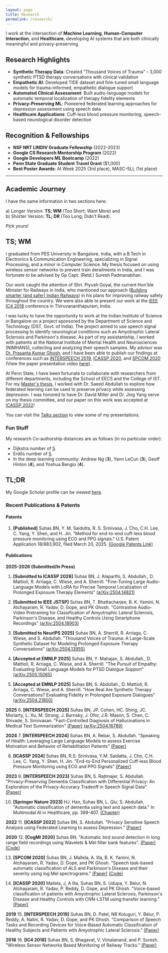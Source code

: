 ```yaml
---
layout: page
title: Research
permalink: /research/
---
```


I work at the intersection of **Machine Learning**, **Human-Computer Interaction**, and **Healthcare**, developing AI systems that are both clinically meaningful and privacy-preserving.

## Research Highlights

- **Synthetic Therapy Data**: Created "Thousand Voices of Trauma" - 3,000 synthetic PTSD therapy conversations with clinical validation
- **Empathetic AI**: Developed TIDE dataset and fine-tuned small language models for trauma-informed, empathetic dialogue support  
- **Automated Clinical Assessment**: Built audio-language models for automatic temporal localization of therapy fidelity elements
- **Privacy-Preserving ML**: Pioneered federated learning approaches for depression assessment using speech data
- **Healthcare Applications**: Cuff-less blood pressure monitoring, speech-based neurological disorder detection

## Recognition & Fellowships

- **NSF NRT LINDIV Graduate Fellowship** (2022-2023)
- **Google CS Research Mentorship Program** (2022) 
- **Google Developers ML Bootcamp** (2022)
- **Penn State Graduate Student Travel Grant** ($1,000)
- **Best Poster Awards**: AI Week 2025 (3rd place), MASC-SLL (1st place)

---

## Academic Journey

I have the same information in two sections here:

a) Longer Version: **TS; WM** (Too Short; Want More) and  
b) Shorter Version: **TL; DR** (Too Long; Didn't Read).

Pick yours!

## TS; WM

I graduated from PES University in Bangalore, India, with a B.Tech in Electronics & Communication Engineering, specializing in Signal Processing, and a minor in Computer Science. My thesis focused on using wireless sensor networks to prevent train derailments in India, and I was fortunate to be advised by Gp Capt. (Retd.) Suresh Padmanabhan.

Our work caught the attention of Shri. Piyush Goyal, the current Hon'ble Minister for Railways in India, who mentioned our approach ([Building smarter (and safer) Indian Railways](https://www.financialexpress.com/infrastructure/railways/building-a-smarter-indian-railways-piyush-goyal-highlights-7-projects-that-will-transform-rail-network/1297063/)) in his plans for improving railway safety throughout the country. We were also able to present our work at the [IEEE IC4 2018](https://doi.org/10.1109/CETIC4.2018.8531029) conference in Thiruvananthapuram, India.

I was lucky to have the opportunity to work at the Indian Institute of Science in Bangalore on a project sponsored by the Department of Science and Technology (DST, Govt. of India). The project aimed to use speech signal processing to identify neurological conditions such as Amyotrophic Lateral Sclerosis and Parkinson's disease. As part of my assistantship, I worked with patients at the National Institute of Mental Health and Neurosciences (NIMHANS), collecting and analyzing their speech samples. My advisor was [Dr. Prasanta Kumar Ghosh](https://ee.iisc.ac.in/prasanta-kumar-ghosh/), and I have been able to publish our findings at conferences such as [INTERSPEECH 2019](https://www.isca-speech.org/archive/Interspeech_2019/abstracts/1285.html), [ICASSP 2020](https://doi.org/10.1109/ICASSP40776.2020.9053682), and [SPCOM 2020](https://doi.org/10.1109/SPCOM50965.2020.9179503) (View the paper presentation video [here](https://drive.google.com/file/d/1v94UzLJoqQb-5WJRyxcWXZegIgHAcohf/view?usp=sharing)).

At Penn State, I have been fortunate to collaborate with researchers from different departments, including the School of EECS and the College of IST. For my [Master's thesis](https://etda.libraries.psu.edu/files/final_submissions/23854), I worked with Dr. Saeed Abdullah to explore how federated learning can be used to preserve privacy while assessing depression. I was honored to have Dr. David Miller and Dr. Jing Yang serve on my thesis committee, and our paper on this work was accepted at [ICASSP 2022](https://doi.org/10.1109/ICASSP43922.2022.9746827)!

You can visit the [Talks section](/talks/) to view some of my presentations.

### Fun Stuff

My research Co-authorship distances are as follows (in no particular order):

- Dijkstra number of [5](https://www.csauthors.net/distance/suhas-bn/edsger-w-dijkstra).
- Erdős number of [5](https://www.csauthors.net/distance/suhas-bn/paul-erdos).
- In the deep learning community: Andrew Ng (**3**), Yann LeCun (**3**), Geoff Hinton (**4**), and Yoshua Bengio (**4**).

## TL;DR

My Google Scholar profile can be viewed [here](https://scholar.google.com/citations?user=EOJDCfMAAAAJ&hl=en).

### Recent Publications & Patents

#### Patents
1. **[Published]** Suhas BN, Y. M. Saidutta, R. S. Srinivasa, J. Cho, C.H. Lee, C. Yang, Y. Shen, and H. Jin. "Method for end-to-end cuff-less blood pressure monitoring using ECG and PPG signals." U.S. Patent Application 18/883,902, filed March 20, 2025. [(Google Patents Link)](https://patents.google.com/)

#### Publications

**2025-2026 (Submitted/In Press)**
1. **[Submitted to ICASSP 2026]** Suhas BN, J. Alaparthi, S. Abdullah., D. Mattioli, R. Arriaga, C. Wiese, and A. Sherrill. "Fine-Tuning Large Audio-Language Models with LoRA for Precise Temporal Localization of Prolonged Exposure Therapy Elements" [(arXiv:2504.14821)](https://arxiv.org/abs/2504.14821)

2. **[Submitted to IEEE JSTSP]** Suhas BN, T. Bhattacharjee, B. K. Yamini, N. Atchayaram, R. Yadav, D. Gope, and PK Ghosh. "Contrastive Audio-Video Pretraining for Classification of Amyotrophic Lateral Sclerosis, Parkinson's Disease, and Healthy Controls Using Smartphone Recordings" [(arXiv:2504.18903)](https://arxiv.org/abs/2504.18903)

3. **[Submitted to NeurIPS 2025]** Suhas BN, A. Sherrill, R. Arriaga, C. Wiese, and S. Abdullah. "Thousand Voices of Trauma: A Large-Scale Synthetic Dataset for Modeling Prolonged Exposure Therapy Conversations" [(arXiv:2504.13955)](https://arxiv.org/abs/2504.13955)

4. **[Accepted at EMNLP 2025]** Suhas BN, Y. Mahajan, S. Abdullah., D. Mattioli, R. Arriaga, C. Wiese, and A. Sherrill. "The Pursuit of Empathy: Evaluating Small Language Models for PTSD Dialogue Support" [(arXiv:2505.15065)](https://arxiv.org/abs/2505.15065)

5. **[Accepted at EMNLP 2025]** Suhas BN, S. Abdullah., D. Mattioli, R. Arriaga, C. Wiese, and A. Sherrill. "How Real Are Synthetic Therapy Conversations? Evaluating Fidelity in Prolonged Exposure Dialogues" [(arXiv:2504.21800)](https://arxiv.org/abs/2504.21800)

**2025**
6. **[INTERSPEECH 2025]** Suhas BN, JP. Cohen, HC. Shing, JC. Moriarty, L. Xu, M. Strong, J. Burnsky, J. Ofor, J.R. Mason, S. Chen, C. Shivade, S. Srinivasan. "Fact-Controlled Diagnosis of Hallucinations in Medical Text Summarization" [(Paper)](https://www.isca-speech.org/archive/interspeech_2025/) [(arXiv:2504.16789)](https://arxiv.org/abs/2504.16789)

**2024**
7. **[INTERSPEECH 2024]** Suhas BN, A. Rebar, S. Abdullah. "Speaking of Health: Leveraging Large Language Models to assess Exercise Motivation and Behavior of Rehabilitation Patients" [(Paper)](https://www.isca-speech.org/archive/interspeech_2024/bn24_interspeech.html)

8. **[ICASSP 2024]** Suhas BN, R.S. Srinivasa, Y.M. Saidatta, J. Cho, C.H. Lee, C. Yang, Y. Shen, H. Jin. "End-to-End Personalized Cuff-less Blood Pressure Monitoring using ECG and PPG Signals" [(Paper)](https://ieeexplore.ieee.org/document/10447917)

**2023**
9. **[INTERSPEECH 2023]** Suhas BN, S. Rajtmajer, S. Abdullah. "Privacy-Preserving Dementia Classification with Differential Privacy: An Exploration of the Privacy-Accuracy Tradeoff in Speech Signal Data" [(Paper)](/assets/media/2023-09_bn23_interspeech.pdf)

10. **[Springer Nature 2023]** HJ. Han, Suhas BN, L. Qiu, S. Abdullah. "Automatic classification of dementia using text and speech data." In Multimodal AI in Healthcare, pp. 399-407. [(Chapter)](https://link.springer.com/chapter/10.1007/978-3-031-14463-9_38)

**2022**
11. **[ICASSP 2022]** Suhas BN, S. Abdullah. "Privacy Sensitive Speech Analysis using Federated Learning to assess Depression." [(Paper)](/assets/media/2022-02_ICASSP_2022.pdf)

**2020**
12. **[CogMI 2020]** Suhas BN. "Automatic bird sound detection in long range field recordings using Wavelets & Mel filter bank features". [(Paper)](https://ieeexplore.ieee.org/document/9319356) [(Code)](https://github.com/suhasbn/Bird-Sound-Detection)

13. **[SPCOM 2020]** Suhas BN, J. Mallela, A. Illa, B. K. Yamini, N. Atchayaram, R. Yadav, D. Gope, and PK Ghosh. "Speech task-based automatic classification of ALS and Parkinson's Disease and their severity using log Mel spectrograms." [(Paper)](https://ieeexplore.ieee.org/document/9179503) [(Code)](https://github.com/suhasbn/ALS-PD-Classification)

14. **[ICASSP 2020]** Mallela, J, A Illa, Suhas BN, S. Udupa, Y. Belur, N. Atchayaram, R. Yadav, P. Reddy, D. Gope, and PK Ghosh. "Voice-based classification of patients with Amyotrophic Lateral Sclerosis, Parkinson's Disease and Healthy Controls with CNN-LSTM using transfer learning." [(Paper)](https://ieeexplore.ieee.org/document/9053682)

**2019**
15. **[INTERSPEECH 2019]** Suhas BN, D. Patel, NR Koluguri, Y. Belur, P. Reddy, A. Nalini, R. Yadav, D. Gope, and PK Ghosh. "Comparison of Speech Tasks and Recording Devices for Voice-Based Automatic Classification of Healthy Subjects and Patients with Amyotrophic Lateral Sclerosis." [(Paper)](https://www.isca-speech.org/archive/Interspeech_2019/abstracts/1285.html)

**2018**
16. **[IC4 2018]** Suhas BN, S. Bhagavat, V. Vimalanand, and P. Suresh. "Wireless Sensor Networks Based Monitoring of Railway Tracks." [(Paper)](https://doi.org/10.1109/CETIC4.2018.8531029)